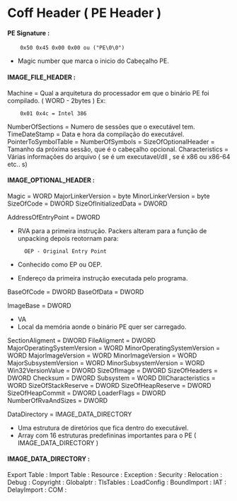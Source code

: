 Coff Header ( PE Header )
===========================



#### PE Signature :  


		0x50 0x45 0x00 0x00 ou ("PE\0\0")

- Magic number que marca o inicio do Cabeçalho PE.


#### IMAGE_FILE_HEADER :

Machine = Qual a arquitetura do processador em que o binário PE foi compilado. ( WORD - 2bytes ) Ex:
	
		0x01 0x4c = Intel 386

NumberOfSections = Numero de sessões que o executável tem.
TimeDateStamp = Data e hora da compilação do executável.
PointerToSymbolTable = 
NumberOfSymbols =
SizeOfOptionalHeader = Tamanho da próxima sessão, que é o cabeçalho opcional.
Characteristics = Várias informações do arquivo ( se é um executavel/dll , se é x86 ou x86-64 etc.. s)


#### IMAGE_OPTIONAL_HEADER :

Magic = WORD
MajorLinkerVersion = byte
MinorLinkerVersion = byte
SizeOfCode = DWORD
SizeOfInitializedData = DWORD

AddressOfEntryPoint = DWORD

- RVA para a primeira instrução. Packers alteram para a função de unpacking depois reotornam para:

		OEP - Original Entry Point

- Conhecido como EP ou OEP. 
- Endereço da primeira instrução executada pelo programa.

BaseOfCode = DWORD
BaseOfData = DWORD

ImageBase = DWORD

- VA
- Local da memória aonde o binário PE quer ser carregado.

SectionAligment = DWORD
FileAligment = DWORD
MajorOperatingSystemVersion = WORD
MinorOperatingSystemVersion = WORD
MajorImageVersion = WORD
MinorImageVersion = WORD
MajorSubsystemVersion = WORD
MinorSubsystemVersion = WORD
Win32VersionValue = DWORD
SizeOfImage = DWORD
SizeOfHeaders = DWORD
Checksum = DWORD
Subsystem = WORD
DllCharacteristics = WORD
SizeOfStackReserve = DWORD
SizeOfHeapReserve = DWORD
SizeOfHeapCommit = DWORD
LoaderFlags = DWORD
NumberOfRvaAndSizes = DWORD

DataDirectory = IMAGE_DATA_DIRECTORY

- Uma estrutura de diretórios que fica dentro do executável.
- Array com 16 estruturas predefininas importantes para o PE ( IMAGE_DATA_DIRECTORY )

#### IMAGE_DATA_DIRECTORY :

Export Table :
Import Table :
Resource :
Exception :
Security :
Relocation :
Debug :
Copyright :
Globalptr :
TlsTables :
LoadConfig :
BoundImport :
IAT :
DelayImport :
COM :